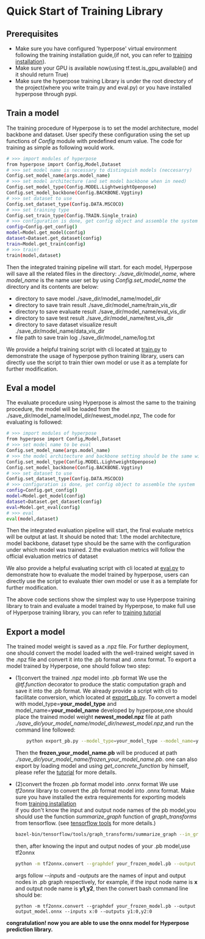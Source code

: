 # Quick Start of Training Library

## Prerequisites
* Make sure you have configured 'hyperpose' virtual environment following the training installation guide,(if not, you can refer to [training installation](../install/training.md)).
* Make sure your GPU is available now(using tf.test.is_gpu_available() and it should return True)
* Make sure the hyperpose training Library is under the root directory of the project(where you write train.py and eval.py) or you have installed hyperpose through pypi.

## Train a model
The training procedure of Hyperpose is to set the model architecture, model backbone and dataset.
User specify these configuration using the set up functions of *Config* module with predefined enum value.
The code for training as simple as following would work.
```bash
# >>> import modules of hyperpose
from hyperpose import Config,Model,Dataset
# >>> set model name is necessary to distinguish models (neccesarry)
Config.set_model_name(args.model_name)
# >>> set model architecture (and set model backbone when in need)
Config.set_model_type(Config.MODEL.LightweightOpenpose)
Config.set_model_backbone(Config.BACKBONE.Vggtiny)
# >>> set dataset to use
Config.set_dataset_type(Config.DATA.MSCOCO)
# >>> set training type 
Config.set_train_type(Config.TRAIN.Single_train)
# >>> configuration is done, get config object and assemble the system
config=Config.get_config()
model=Model.get_model(config)
dataset=Dataset.get_dataset(config)
train=Model.get_train(config)
# >>> train!
train(model,dataset)
```
Then the integrated training pipeline will start.
for each model, Hyperpose will save all the related files in the directory:
*./save_dir/model_name*, where *model_name* is the name user set by using *Config.set_model_name*
the directory and its contents are below:  
* directory to save model                      ./save_dir/model_name/model_dir  
* directory to save train result               ./save_dir/model_name/train_vis_dir  
* directory to save evaluate result            ./save_dir/model_name/eval_vis_dir  
* directory to save test result                ./save_dir/model_name/test_vis_dir  
* directory to save dataset visualize result   ./save_dir/model_name/data_vis_dir  
* file path to save train log                  ./save_dir/model_name/log.txt  

We provide a helpful training script with cli located at [train.py](https://github.com/tensorlayer/hyperpose/blob/master/train.py) to demonstrate the usage of hyperpose python training library, users can directly use the script to train thier own model or use it as a template for further modification.

## Eval a model
The evaluate procedure using Hyperpose is almost the same to the training procedure,
the model will be loaded from the ./save_dir/model_name/model_dir/newest_model.npz,
The code for evaluating is followed:
```bash
# >>> import modules of hyperpose
from hyperpose import Config,Model,Dataset
# >>> set model name to be eval
Config.set_model_name(args.model_name)
# >>> the model architecture and backbone setting should be the same with the training configuration of the model to be evaluated.
Config.set_model_type(Config.MODEL.LightweightOpenpose)
Config.set_model_backbone(Config.BACKBONE.Vggtiny)
# >>> set dataset to use
Config.set_dataset_type(Config.DATA.MSCOCO)
# >>> configuration is done, get config object to assemble the system
config=Config.get_config()
model=Model.get_model(config)
dataset=Dataset.get_dataset(config)
eval=Model.get_eval(config)
# >>> eval
eval(model,dataset)
```
Then the integrated evaluation pipeline will start, the final evaluate metrics will be output at last.
It should be noted that:
1.the model architecture, model backbone, dataset type should be the same with the configuration under which model was trained.
2.the evaluation metrics will follow the official evaluation metrics of dataset

We also provide a helpful evaluating script with cli located at [eval.py](https://github.com/tensorlayer/hyperpose/blob/master/eval.py) to demonstrate how to evaluate the model trained by hyperpose, users can directly use the script to evaluate thier own model or use it as a template for further modification.

The above code sections show the simplest way to use Hyperpose training library to train and evaluate a model trained by Hyperpose, to make full use of Hyperpose training library, you can refer to [training tutorial](../tutorial/training.md)

## Export a model
The trained model weight is saved as a .npz file. For further deployment, one should convert the model loaded with the well-trained weight saved in the .npz file and convert it into the .pb format and .onnx format.
To export a model trained by Hyperpose, one should follow two step:
* (1)convert the trained .npz model into .pb format
    We use the *@tf.function* decorator to produce the static computation graph and save it into the .pb format.
    We already provide a script with cli to facilitate conversion, which located at [export_pb.py](https://github.com/tensorlayer/hyperpose/blob/master/export_pb.py). 
    To convert a model with model_type=**your_model_type** and model_name=**your_model_name** developed by hyperpose,one should place the trained model weight **newest_model.npz** file at path *./save_dir/your_model_name/model_dir/newest_model.npz*,and run the command line followed:
    ```bash
        python export_pb.py --model_type=your_model_type --model_name=your_model_name
    ```
    Then the **frozen_your_model_name.pb** will be produced at path *./save_dir/your_model_name/frozen_your_model_name.pb*.
    one can also export by loading model and using *get_concrete_function* by himself, please refer the [tutorial](../tutorial/training.md) for more details.
* (2)convert the frozen .pb format model into .onnx format
    We use *tf2onnx* library to convert the .pb format model into .onnx format.
    Make sure you have installed the extra requirements for exporting models from [training installation](../install/training.md)<br>
    if you don't know the input and output node names of the pb model,you should use the function *summarize_graph* function 
    of *graph_transforms* from tensorflow. (see [tensorflow tools](https://github.com/tensorflow/tensorflow/tree/master/tensorflow/tools/graph_transforms#using-the-graph-transform-tool) for more details.)

    ```bash
    bazel-bin/tensorflow/tools/graph_transforms/summarize_graph --in_graph=your_frozen_model.pb
    ```
    then, after knowing the input and output nodes of your .pb model,use tf2onnx
    ```bash
    python -m tf2onnx.convert --graphdef your_frozen_model.pb --output output_model.onnx --inputs input0:0,input1:0... --outputs output0:0,output1:0,output2:0...
    ```
    args follow *--inputs* and *-outputs* are the names of input and output nodes in .pb graph respectively, for example, if the input node name is **x** and output node name is **y1**,**y2**, then the convert bash command line should be:
    ```
    python -m tf2onnx.convert --graphdef your_frozen_model.pb --output output_model.onnx --inputs x:0 --outputs y1:0,y2:0
    ```

**congratulation! now you are able to use the onnx model for Hyperpose prediction library.**


